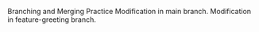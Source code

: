 Branching and Merging Practice
Modification in main branch.
Modification in feature-greeting branch.

